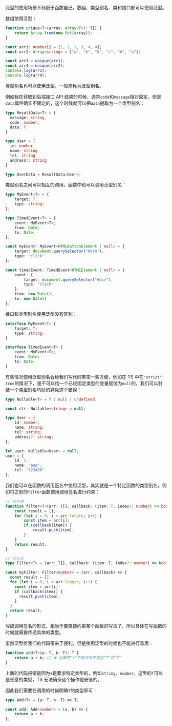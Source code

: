 泛型的使用场景不局限于函数自己，数组、类型别名、类和接口都可以使用泛型。



数组使用泛型：

```typescript
function unique<T>(array: Array<T>): T[] {
    return Array.from(new Set(array));
}

const arr1: number[] = [1, 2, 2, 3, 4, 4];
const arr2: Array<string> = ["a", "b", "b", "c", "d", "a"];

const arr3 = unique(arr1);
const arr4 = unique(arr2);
console.log(arr3);
console.log(arr4);
```



类型别名也可以使用泛型，一般简称为泛型别名。

例如我在获取到后端接口 API 结果的时候，通常`code`和`message`相对固定，但是`data`属性确实不固定的，这个时候就可以把`data`提取为一个类型别名：

```typescript
type ResultData<T> = {
  message: string,
  code: number,
  data: T
}

type User = {
  id: number,
  name: string
  tel: string
  address?: string
}

type UserData = ResultData<User>;
```

类型别名之间可以相互的调用，函数中也可以调用泛型别名：

```typescript
type MyEvent<T> = {
    target: T;
    type: string;
};

type TimedEvent<T> = {
    event: MyEvent<T>;
    from: Date;
    to: Date;
};
```

```typescript
const myEvent: MyEvent<HTMLButtonElement | null> = {
    target: document.querySelector("#btn"),
    type: "click"
};

const timedEvent: TimedEvent<HTMLElement | null> = {
    event: {
        target: document.querySelector("#div"),
        type: "click"
    },
    from: new Date(),
    to: new Date()
};
```



接口和类型别名使用泛型没有区别：

```typescript
interface MyEvent<T> {
    target: T;
    type: string;
}

interface TimedEvent<T> {
    event: MyEvent<T>;
    from: Date;
    to: Date;
}
```



有些情况使用泛型别名会给我们写代码带来一些方便，例如在 TS 中在`"strict": true`的情况下，是不可以给一个已经固定类型的变量赋值为`null`的。我们可以封装一个类型别名巧妙的避免这个错误：

```typescript
type Nullable<T> = T | null | undefined;

const str: Nullable<string> = null;

type User = {
    id: number;
    name: string;
    tel: string;
    address?: string;
};

let user: Nullable<User> = null;
user = {
    id: 1,
    name: "aaa",
    tel: "123456"
};
```



我们也可以在函数的调用签名中使用泛型，其实就是一个特定函数的类型别名。例如将之前的`filter`函数使用调用签名进行约束：

```typescript
// 优化前
function filter<T>(arr: T[], callback: (item: T, index?: number) => boolean): T[] {
    const result = [];
    for (let i = 0; i < arr.length; i++) {
        const item = arr[i];
        if (callback(item)) {
            result.push(item);
        }
    }
    return result;
}
```

```typescript
// 优化后
type Filter<T> = (arr: T[], callback: (item: T, index?: number) => boolean) => T[];

const myFilter: Filter<number> = (arr, callback) => {
  const result = [];
  for (let i = 0; i < arr.length; i++) {
    const item = arr[i];
    if (callback(item)) {
      result.push(item);
    }
  }
  return result;
}
```

写成调用签名的形式，相当于要直接约束某个函数的写法了，所以具体在写函数的时候就需要传递具体的类型。



虽然泛型给我们的代码带来了便利，但是使用泛型的时候也不能进行滥用：

```typescript
function add<T>(a: T, b: T): T {
    return a + b; // ❌ 运算符“+”不能应用于类型“T”和“T”
}
```

上面的代码报错是因为`+`是要求特定类型的，例如`string`、`number`，这里的`T`可以是任意的类型，TS 无法确保这个操作是安全的。

因此我们需要在调用的时候明确`T`的类型即可：

```typescript
type Add<T> = (a: T, b: T) => T;

const add: Add<number> = (a, b) => {
    return a + b;
};
```

